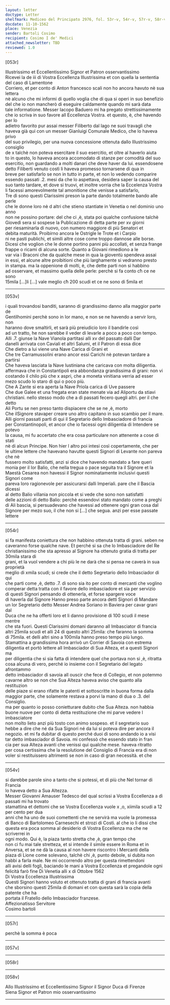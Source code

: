 ```yaml
---
layout: letter
doctype: Letter
shelfmark: Mediceo del Principato 2976, fol. 53r-v, 54r-v, 57r-v, 58r-v
docdate: 11-10-1562
place: Venezia
sender: Bartoli Cosimo
recipient: Cosimo I de' Medici
attached_newsletter: TBD
reviewed: 1.0
---
```


[053r]  
  
  
Illustrissimo et Eccellentissimo Signor et Patron osservantissimo  
Ricevei la de iii di Vostra Eccellenza Illustrissima et con quella la sententia del caso di Lamentone  
Corriero, et per conto di Anton francesco scali non ho ancora havuto nè sua lettera  
nè alcuno che mi informi di quello voglia che di qua si operi in suo benefizio  
del che io non mancherò di eseguire caldamente quando mi sarà data  
tale informatione. Messer Iacopo Baduero mi ha pregato strettissimamente  
che io scriva in suo favore all Eccellenza Vostra. et questo, è, che havendo per lo  
adietro favorito pur assai messer Filiberto dal lago ne suoi travagli che  
haveva già qui con un messer Gianluigi Comunale Medico, che lo haveva privo  
del suo privilegio, per una nuova concessione ottenuta dallo Illustrissimo consiglio  
de x talchè non poteva esercitare il suo esercitio, et oltre al haverlo aiuta  
to in questo, lo haveva ancora accomodato di stanze per comodità del suo  
 esercitio, non guardando a molti danari che deve haver da lui. essendosene  
detto Filiberti venuto costì li haveva promesso tornarsene di qua in  
 breve per satisfarlo se non in tutto in parte, et non lo vedendo comparire  
essendo passati .2. mesi da che lo aspettava, desidera saper la causa del  
suo tanto tardare, et dove si truovi, et inoltre vorria che la Eccelenza Vostra  
li facessi amorevolmente tal amonitione che venisse a satisfarlo,  
Tre dì sono questi Clarissimi preson la parte dando totalmente bando alle perle  
che le donne loro nè d altri che stieno stantiate in Venetia o nel dominio uno anno  
non ne possino portare: del che ci ,è, stata poi qualche confusione talchè  
Giovedì sera si sospese la Publicazione di detta parte per xv giorni  
per riesaminarla di nuovo, con numero maggiore di più Senatori et  
debita maturità. Proibirno ancora le Ostrigle le Trote et i Carpio  
ni ne pasti publichi, et simili altre cose come troppo dannose alle borse.  
Dicesi che voglion che le donne portino panni più accollati, et senza frange  
frappe o ricami di alcuna sorte. Quanto a Giovani rimediono a le  
var via i Braconi che da qualche mese in qua la gioventù spendeva assai  
in essi, et alcune altre proibitioni che più larghamente si vedranno presto  
in stampa. ma la oppenione di molti, è, che dette parti non si habbino  
ad osservare, et massimo quella delle perle: perchè si fa conto cħ ce ne sono   
15mila [...]li [...] vale meglio cħ 200 scudi et ce ne sono di 5mila et  
  
---  

[053v]  
  
  
i quali trovandosi banditi, saranno di grandissimo danno alla maggior parte de  
Gentilhomini perchè sono in lor mano, e non se ne havendo a servir loro, non  
haranno dove smaltirli, et sarà più preiudicio loro il bandirle così  
ad un tratto, he non sarebbe il veder di levarle a poco a poco con tempo.  
Alli .7. giunse la Nave Vianola partitasi alli xv del passato dalli Dar  
danelli arrivata con Caviali et altri Salumi, et il Patron di essa dice  
Che dietro a lui viene una Nave Carica di Grani et  
Che tre Carramussolini erano ancor essi Carichi nè potevan tardare a partirsi  
Che haveva lasciata la Nave Iustiniana che caricava con molta diligentia.  
affermava che in Constantipoli era abbondanza grandissima di grani: non vi  
costando il chilo più che x aspri, che a moneta vinitiana verria ad esser  
mezo scudo lo staro di qui o poco più.  
Che A Zante si era aperta la Nave Priola carica di Uve passere  
Che due Galee et una fregata eran state menate via ad Aliportu da stiavi  
christiani. nello stesso modo che a dì passati fecero quegli altri. per il che detto  
Ali Portu se nen preso tanto dispiacere che se ne ,è, morto  
Che ilSignore stavaper creare uno altro capitano in suo scambio per il mare.  
Alli giorni passati partì di qui il Segretario dello Imbasciadore di francia  
per Constantinopoli, et ancor che io facessi ogni diligentia di Intendere se potevo  
la causa, mi fu accertato che era cosa particulare non attenente a cose di stati  
nè di alcun Principe. Non hier l altro poi intesi così copertamente, che per  
le ultime lettere che havevano havutte questi Signori di Levante non pareva che nè  
fussero molto satisfatti, anzi si dice che havendo mandato a fare queri  
monia per il lor Balio, che nella tregua o pace seguita tra il Signore et la   
Maestà Cesarea non havessi il Signor nominatamente inclusivi questi Signori come  
pareva loro ragionevole per assicurarsi dalli Imperiali. pare che il Bascia dicessi  
al detto Balio villania non piccola et si vede che sono non satisfatti  
delle azzioni di detto Balio: perchè essendovi stato mandato come a preghi  
di Ali bascia, si persuadevano che havessi ad ottenere ogni gran cosa dal  
Signore per mezo suo, il che non si [...] che segua. anzi per esse passate lettere   
  
---  

[054r]  
  
  
si fa manifesta coniettura che non habbino ottenuta tratta di grani. seben ne  
caveranno forse qualche nave. Et perché si sa che lo Imbasciadore del Re  
christianissimo che sta apresso al Signore ha ottenuto gratia di tratta per 30mila stara di  
grani, et la vuol vendere a chi più le ne darà che si pensa ne caverà in sua proprietà  
meglio di xmila scudi; si crede che il detto Segretario dello Imbasciador di qui  
che partì come ,è, detto .7. dì sono sia ito per conto di mercanti che voglino  
comperar detta tratta con il favore dello imbasciadore et sia per servizio  
di questi Signori pensando di ottenerla, et forse spargere voce  
di haverla dal Signore Hanno preso parte ancora detti Signori di Mandare  
un lor Segretario detto Messer Andrea Soriano in Baviera per cavar grani dal  
Duca che ne ha offerti loro et li danno provisione di 100 scudi il mese mentre  
che sta fuori. Questi Clarissimi domani daranno all Imbasciator di francia  
altri 25mila scudi et alli 24 di questo altri 25mila: che faranno la somma  
di 75mila. et delli altri sino a 100mila hanno preso tempo più lungo.  
Stamattina a grandissima hora arrivò un Corrier di Savoia con estrema  
diligentia et portò lettere all Imbasciador di Sua Alteza, et a questi Signori ma  
per diligentia che si sia fatta di intendere quel che portava non si ,è, ritratta  
cosa alcuna di vero, perché io insieme con il Segretario del legato afrontammo  
detto imbasciador di savoia all ouscir che fece di Collegio, et non potemmo  
cavarne altro se non che Sua Alteza haveva aviso che quanto alla restituzion  
delle piaze si erano rifatte le patenti et sottoscritte in buona forma dalla  
maggior parte, che solamente restava a porvi la mano di dua o .3. del Consiglio.  
ma per quanto io posso conietturare dubito che Sua Alteza. non habbia  
buone nuove per conto di detta restituzione che mi parve vedere l imbasciatore  
non molto lieto anzi più tosto con animo sospeso. et il segretario suo  
hebbe a dire che né da Sua Signori né da lui si poteva dire per ancora il  
negozio. et mi fa dubitar di questo perché duoi dì sono andando io a visi  
tar detto imbasciador di Savoia. mi confessò che essendo stato in fran  
cia per sua Alteza avanti che venissi qui qualche mese. haveva ritratto  
per cosa certissima che la resolutione del Consiglio di Francia era di non  
voler si restituissero altrimenti se non in caso di gran necessità. et che  
  
---  

[054v]  
  
  
si darebbe parole sino a tanto che si potessi, et di più che Nel tornar di Francia  
lo haveva detto a Sua Altezza.  
Messer Giovanni Amauser Tedesco del qual scrissi a Vostra Eccellenza a dì passati mi ha trovato  
stamattina et dettomi che se Vostra Eccellenza vuole x ,o, xiimila scudi a 12 per cento per dua  
anni che ha uno de suoi comettenti che ne servirà ma vuole la promessa  
di Banco di Bartolomeo Carnesechi et strozi di Costì. al che io li dissi che  
questa era poca somma al desiderio di Vostra Eccellenza ma che ne scriverrei in  
ogni modo. Qui è, la piaza tanto stretta che ,è, gran tempo che  
non ci fu mai tale stretteza, et si intende il simile essere in Roma et in  
Anversa, et se ne dà la causa al non havere riscontro i Mercanti della  
piaza di Lione come solevano, talchè chi ,è, punto debole, si dubita non  
habbi a farla male. Ne mi occorrendo altro per questa rimettendoni  
alli avisi delli fogli, baciando le mani a Vostra Eccellenza et pregandole ogni  
felicità farò fine Di Venetia alli x di Ottobre 1562  
Di Vostra Eccellenza Illustrissima  
Questi Signori hanno voluto et ottenuto tratta di grani di francia avanti  
che sborsino questi 25mila di domani et con questa sarà la copia della patente che ha  
portata il Fratello dello Imbasciador franzese.  
Affezionatisso Servitore  
Cosimo bartoli  
  
---  

[057r]  
  
  
perchè la somma è poca  
  
---  

[057v]  
  
  
  
---  

[058r]  
  
  
  
---  

[058v]  
  
  
Allo Illustrissimo et Eccellentissimo Signor il Signor Duca di Firenze  
Siena Signor et Patron mio osservantissimo  
  
---  

